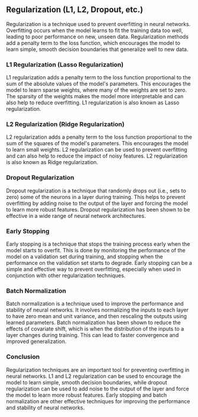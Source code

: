 ## Regularization (L1, L2, Dropout, etc.)
Regularization is a technique used to prevent overfitting in neural networks. Overfitting occurs when the model learns to fit the training data too well, leading to poor performance on new, unseen data. Regularization methods add a penalty term to the loss function, which encourages the model to learn simple, smooth decision boundaries that generalize well to new data.

### L1 Regularization (Lasso Regularization)
L1 regularization adds a penalty term to the loss function proportional to the sum of the absolute values of the model's parameters. This encourages the model to learn sparse weights, where many of the weights are set to zero. The sparsity of the weights makes the model more interpretable and can also help to reduce overfitting. L1 regularization is also known as Lasso regularization.

### L2 Regularization (Ridge Regularization)
L2 regularization adds a penalty term to the loss function proportional to the sum of the squares of the model's parameters. This encourages the model to learn small weights. L2 regularization can be used to prevent overfitting and can also help to reduce the impact of noisy features. L2 regularization is also known as Ridge regularization.

### Dropout Regularization
Dropout regularization is a technique that randomly drops out (i.e., sets to zero) some of the neurons in a layer during training. This helps to prevent overfitting by adding noise to the output of the layer and forcing the model to learn more robust features. Dropout regularization has been shown to be effective in a wide range of neural network architectures.

### Early Stopping
Early stopping is a technique that stops the training process early when the model starts to overfit. This is done by monitoring the performance of the model on a validation set during training, and stopping when the performance on the validation set starts to degrade. Early stopping can be a simple and effective way to prevent overfitting, especially when used in conjunction with other regularization techniques.

### Batch Normalization
Batch normalization is a technique used to improve the performance and stability of neural networks. It involves normalizing the inputs to each layer to have zero mean and unit variance, and then rescaling the outputs using learned parameters. Batch normalization has been shown to reduce the effects of covariate shift, which is when the distribution of the inputs to a layer changes during training. This can lead to faster convergence and improved generalization.

### Conclusion
Regularization techniques are an important tool for preventing overfitting in neural networks. L1 and L2 regularization can be used to encourage the model to learn simple, smooth decision boundaries, while dropout regularization can be used to add noise to the output of the layer and force the model to learn more robust features. Early stopping and batch normalization are other effective techniques for improving the performance and stability of neural networks.